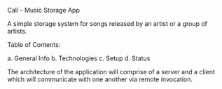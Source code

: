 Cali - Music Storage App

A simple storage system for songs released by an artist or a group of artists.

Table of Contents:

a. General Info
b. Technologies
c. Setup
d. Status


The architecture of the application will comprise of a server and a client which will communicate with one another via remote invocation.
